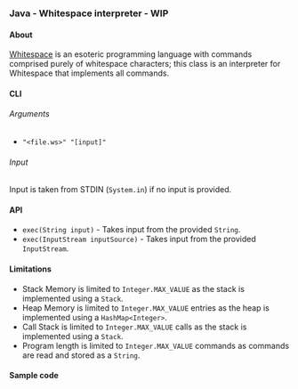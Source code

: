 ### Java - Whitespace interpreter - WIP

#### About

[Whitespace](https://en.wikipedia.org/wiki/Whitespace_(programming_language)) is an esoteric programming language with commands comprised purely of whitespace characters; this class is an interpreter for Whitespace that implements all commands.

#### CLI
###### Arguments
- `"<file.ws>" "[input]"`

###### Input
Input is taken from STDIN (`System.in`) if no input is provided.

#### API
- `exec(String input)` - Takes input from the provided `String`.
- `exec(InputStream inputSource)` - Takes input from the provided `InputStream`.

#### Limitations

- Stack Memory is limited to `Integer.MAX_VALUE` as the stack is implemented using a `Stack`.
- Heap Memory is limited to `Integer.MAX_VALUE` entries as the heap is implemented using a `HashMap<Integer>`.
- Call Stack is limited to `Integer.MAX_VALUE` calls as the stack is implemented using a `Stack`.
- Program length is limited to `Integer.MAX_VALUE` commands as commands are read and stored as a `String`.

#### Sample code

<!-- add -->
